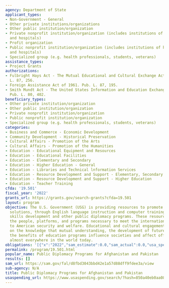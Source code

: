 ```yaml
---
agency: Department of State
applicant_types:
- Non-Government - General
- Other private institutions/organizations
- Other public institution/organization
- Private nonprofit institution/organization (includes institutions of higher education
  and hospitals)
- Profit organization
- Public nonprofit institution/organization (includes institutions of higher education
  and hospitals)
- Specialized group (e.g. health professionals, students, veterans)
assistance_types:
- Project Grants
authorizations:
- Fulbright Hays Act - The Mutual Educational and Cultural Exchange Act of 1961. Pub.
  L. 87, 256.
- Foreign Assistance Act of 1961. Pub. L. 87, 195.
- Smith Mundt Act - The United States Information and Education Exchange Act of 1948.
  Pub. L. 80, 402.
beneficiary_types:
- Other private institution/organization
- Other public institution/organization
- Private nonprofit institution/organization
- Public nonprofit institution/organization
- Specialized group (e.g. health professionals, students, veterans)
categories:
- Business and Commerce - Economic Development
- Community Development - Historical Preservation
- Cultural Affairs - Promotion of the Arts
- Cultural Affairs - Promotion of the Humanities
- Education - Educational Equipment and Resources
- Education - Educational Facilities
- Education - Elementary and Secondary
- Education - Higher Education - General
- Education - Libraries and Technical lnformation Services
- Education - Resource Development and Support - Elementary, Secondary Education
- Education - Resource Development and Support - Higher Education
- Education - Teacher Training
cfda: '19.501'
fiscal_year: '2022'
grants_url: https://grants.gov/search-grants?cfda=19.501
layout: program
objective: The U.S. Government (USG) is providing resources to promote diplomatic
  solutions, through English language instruction and computer training, critical
  skills development and other public diplomacy programs. These resources support
  the people, platforms, and programs necessary to meet the international challenges
  to American security and welfare. Educational and cultural engagement is premised
  on the knowledge that mutual understanding, the development of future leaders, and
  the benefits of education programs influence societies and affect official decision-making
  almost everywhere in the world today.
obligations: '[{"x":"2022","sam_estimate":0.0,"sam_actual":0.0,"usa_spending_actual":11202552.94},{"x":"2023","sam_estimate":0.0,"sam_actual":0.0,"usa_spending_actual":10061564.91},{"x":"2024","sam_estimate":0.0,"sam_actual":0.0,"usa_spending_actual":0.0}]'
permalink: /program/19.501.html
popular_name: Public Diplomacy Programs for Afghanistan and Pakistan
results: []
sam_url: https://sam.gov/fal/d8fbd3043bbd42e1a57d88dff9fdee3a/view
sub-agency: N/A
title: Public Diplomacy Programs for Afghanistan and Pakistan
usaspending_url: https://www.usaspending.gov/search/?hash=850a40eb0aa08d3a55027d70a74ce148
---
```

